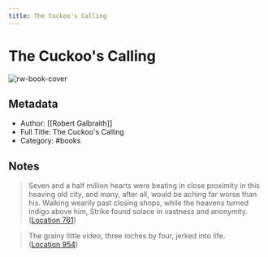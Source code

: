 ```yaml
---
title: The Cuckoo's Calling
---
```

# The Cuckoo's Calling

![rw-book-cover](https://images-na.ssl-images-amazon.com/images/I/51sTia-Tl5L._SL200_.jpg)

## Metadata
- Author: [[Robert Galbraith]]
- Full Title: The Cuckoo's Calling
- Category: #books

## Notes
> Seven and a half million hearts were beating in close proximity in this heaving old city, and many, after all, would be aching far worse than his. Walking wearily past closing shops, while the heavens turned indigo above him, Strike found solace in vastness and anonymity. ([Location 761](https://readwise.io/to_kindle?action=open&asin=B0091LLCTM&location=761))

> The grainy little video, three inches by four, jerked into life. ([Location 954](https://readwise.io/to_kindle?action=open&asin=B0091LLCTM&location=954))

